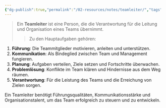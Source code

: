 ```yaml
---
{"dg-publish":true,"permalink":"/02-resources/notes/teamleiter/","tags":["projektmanagement"]}
---
```


>Ein **Teamleiter** ist eine Person, die die Verantwortung für die Leitung und Organisation eines Teams übernimmt. 
>>Zu den Hauptaufgaben gehören:

1. **Führung**: Die Teammitglieder motivieren, anleiten und unterstützen.
2. **Kommunikation**: Als Bindeglied zwischen Team und Management fungieren.
3. **Planung**: Aufgaben verteilen, Ziele setzen und Fortschritte überwachen.
4. **Problemlösung**: Konflikte im Team klären und Hindernisse aus dem Weg räumen.
5. **Verantwortung**: Für die Leistung des Teams und die Erreichung von Zielen sorgen.

Ein Teamleiter benötigt Führungsqualitäten, Kommunikationsstärke und Organisationstalent, um das Team erfolgreich zu steuern und zu entwickeln.